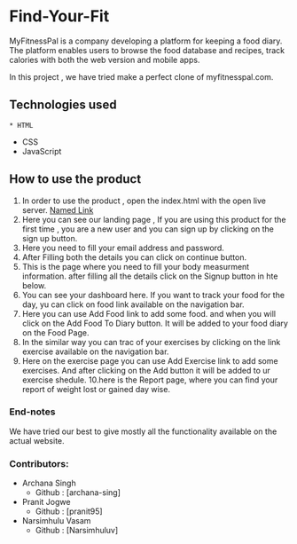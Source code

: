 # Find-Your-Fit

MyFitnessPal is a company developing a platform for keeping a food diary. 
The platform enables users to browse the food database and recipes, track calories with both the web version and mobile apps. 

In this project , we have tried make a perfect clone of myfitnesspal.com.

## Technologies used
	* HTML
  * CSS
  * JavaScript


## How to use the product

1. In order to use the product , open the index.html with the open live server.
[Named Link]()
2. Here you can see our landing page , If you are using this product for the first time , you are a new user and you can sign up by clicking on the sign up button.
3. Here you need to fill your email address and password.
4. After Filling both the details you can click on continue button.
5. This is the page where you need to fill your body measurment information. after filling all the details click on the Signup button in hte below.
6. You can see your dashboard here. If you want to track your food for the day, yu can click on food link available on the navigation bar.
7. Here you can use Add Food link to add some food. and when you will click on the Add Food To Diary button. It will be added to your food diary on the Food Page.
8. In the similar way you can trac of your exercises by clicking on the link exercise available on the navigation bar.
9. Here on the exercise page you can use Add Exercise link to add some exercises. And after clicking on the Add button it will be added to ur exercise shedule.
10.here is the Report page, where you can find your report of weight lost or gained day wise. 



### End-notes
We have tried our best to give mostly all the functionality available on the actual website.

### Contributors:

* Archana Singh
  * Github : [archana-sing]
* Pranit Jogwe
  * Github : [pranit95]
* Narsimhulu Vasam
  * Github : [Narsimhuluv]
